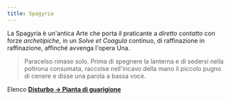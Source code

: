 ```yaml
---
title: Spagyria
---
```


La Spagyria è un'antica Arte che porta il praticante a _diretto contatto_ con
forze _archetipiche_, in un _Solve et Coagula_ continuo, di raffinazione in
raffinazione, affinché avvenga l'opera Una.

> Paracelso rimase solo. Prima di spegnere la lanterna e di sedersi nella
> poltrona consumata, raccolse nell'incavo della mano il piccolo pugno di cenere
> e disse una parola a bassa voce.

Elenco [**Disturbo -> Pianta di guarigione**](/static/pages/prop.html)
